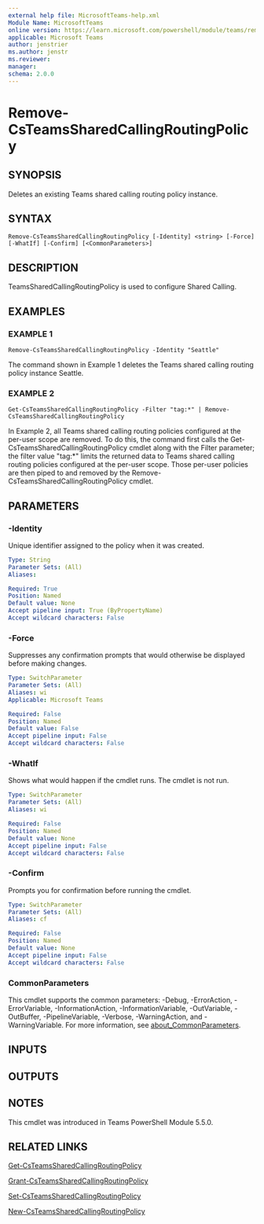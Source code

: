 ```yaml
---
external help file: MicrosoftTeams-help.xml
Module Name: MicrosoftTeams
online version: https://learn.microsoft.com/powershell/module/teams/remove-csteamssharedcallingroutingpolicy
applicable: Microsoft Teams
author: jenstrier
ms.author: jenstr
ms.reviewer: 
manager:
schema: 2.0.0
---
```


# Remove-CsTeamsSharedCallingRoutingPolicy

## SYNOPSIS
Deletes an existing Teams shared calling routing policy instance.

## SYNTAX

```
Remove-CsTeamsSharedCallingRoutingPolicy [-Identity] <string> [-Force] [-WhatIf] [-Confirm] [<CommonParameters>]
```

## DESCRIPTION
TeamsSharedCallingRoutingPolicy is used to configure Shared Calling.

## EXAMPLES

### EXAMPLE 1
```
Remove-CsTeamsSharedCallingRoutingPolicy -Identity "Seattle"
```
The command shown in Example 1 deletes the Teams shared calling routing policy instance Seattle.

### EXAMPLE 2
```
Get-CsTeamsSharedCallingRoutingPolicy -Filter "tag:*" | Remove-CsTeamsSharedCallingRoutingPolicy
```
In Example 2, all Teams shared calling routing policies configured at the per-user scope are removed. To do this, the command first
calls the Get-CsTeamsSharedCallingRoutingPolicy cmdlet along with the Filter parameter; the filter value "tag:*" limits the
returned data to Teams shared calling routing policies configured at the per-user scope. Those per-user policies are then piped to
and removed by the Remove-CsTeamsSharedCallingRoutingPolicy cmdlet.

## PARAMETERS

### -Identity
Unique identifier assigned to the policy when it was created.

```yaml
Type: String
Parameter Sets: (All)
Aliases:

Required: True
Position: Named
Default value: None
Accept pipeline input: True (ByPropertyName)
Accept wildcard characters: False
```

### -Force
Suppresses any confirmation prompts that would otherwise be displayed before making changes.

```yaml
Type: SwitchParameter
Parameter Sets: (All)
Aliases: wi
Applicable: Microsoft Teams

Required: False
Position: Named
Default value: False
Accept pipeline input: False
Accept wildcard characters: False
```

### -WhatIf
Shows what would happen if the cmdlet runs.
The cmdlet is not run.

```yaml
Type: SwitchParameter
Parameter Sets: (All)
Aliases: wi

Required: False
Position: Named
Default value: None
Accept pipeline input: False
Accept wildcard characters: False
```

### -Confirm
Prompts you for confirmation before running the cmdlet.

```yaml
Type: SwitchParameter
Parameter Sets: (All)
Aliases: cf

Required: False
Position: Named
Default value: None
Accept pipeline input: False
Accept wildcard characters: False
```

### CommonParameters
This cmdlet supports the common parameters: -Debug, -ErrorAction, -ErrorVariable, -InformationAction, -InformationVariable, -OutVariable, -OutBuffer, -PipelineVariable, -Verbose, -WarningAction, and -WarningVariable. For more information, see [about_CommonParameters](https://go.microsoft.com/fwlink/?LinkID=113216).

## INPUTS

## OUTPUTS

## NOTES
This cmdlet was introduced in Teams PowerShell Module 5.5.0.

## RELATED LINKS
[Get-CsTeamsSharedCallingRoutingPolicy](Get-CsTeamsSharedCallingRoutingPolicy.md)

[Grant-CsTeamsSharedCallingRoutingPolicy](Grant-CsTeamsSharedCallingRoutingPolicy.md)

[Set-CsTeamsSharedCallingRoutingPolicy](Set-CsTeamsSharedCallingRoutingPolicy.md)

[New-CsTeamsSharedCallingRoutingPolicy](New-CsTeamsSharedCallingRoutingPolicy.md)

